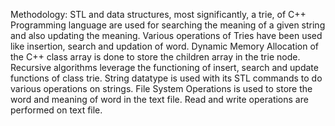 
Methodology:
STL and data structures, most significantly, a trie, of C++ Programming language are used for searching the meaning of a given string and also updating the meaning. Various operations of Tries have been used like insertion, search and updation of word.
Dynamic Memory Allocation of the C++ class array is done to store the children array in the trie node. Recursive algorithms leverage the functioning of insert, search and update functions of class trie. String datatype is used with its STL commands to do various operations on strings.
File System Operations is used to store the word and meaning of word in the text file. Read and write operations are performed on text file. 

